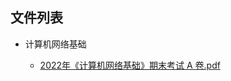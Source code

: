 

## 文件列表

- 计算机网络基础

    - [2022年《计算机网络基础》期末考试 A 卷.pdf](https://github.com/bjut-swift/BJUT-Helper/raw/master/%E8%AE%A1%E7%AE%97%E6%9C%BA%E7%BD%91%E7%BB%9C%E5%9F%BA%E7%A1%80/2022%E5%B9%B4%E3%80%8A%E8%AE%A1%E7%AE%97%E6%9C%BA%E7%BD%91%E7%BB%9C%E5%9F%BA%E7%A1%80%E3%80%8B%E6%9C%9F%E6%9C%AB%E8%80%83%E8%AF%95%20A%20%E5%8D%B7.pdf)

